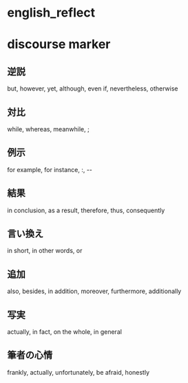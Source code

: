 # english_reflect

# discourse marker
## 逆説
but,  however, yet, although, even if, nevertheless, otherwise

## 対比
while, whereas, meanwhile, ;

## 例示
for example, for instance, :, --

## 結果
in conclusion, as a result, therefore, thus, consequently

## 言い換え
in short, in other words, or 

## 追加
also, besides, in addition, moreover, furthermore, additionally

## 写実
actually, in fact, on the whole, in general

## 筆者の心情
frankly, actually, unfortunately, be afraid, honestly
